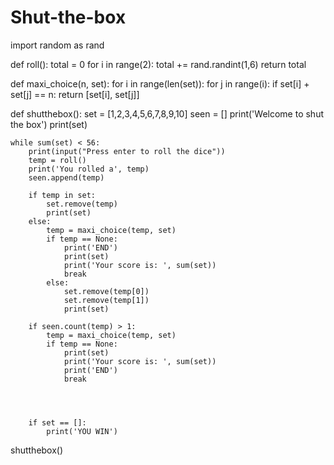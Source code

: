 # Shut-the-box

import random as rand 

def roll():
    total = 0
    for i in range(2):
        total += rand.randint(1,6)
    return total

def maxi_choice(n, set):
    for i in range(len(set)):
        for j in range(i):
            if set[i] + set[j] == n:
                return [set[i], set[j]]
        
def shutthebox():
    set = [1,2,3,4,5,6,7,8,9,10]
    seen = []
    print('Welcome to shut the box')
    print(set)
    
    while sum(set) < 56:
        print(input("Press enter to roll the dice"))
        temp = roll()
        print('You rolled a', temp)
        seen.append(temp)
        
        if temp in set:
            set.remove(temp)
            print(set)
        else:
            temp = maxi_choice(temp, set)
            if temp == None:
                print('END')
                print(set)
                print('Your score is: ', sum(set))
                break
            else:
                set.remove(temp[0])
                set.remove(temp[1])
                print(set)
            
        if seen.count(temp) > 1:
            temp = maxi_choice(temp, set)
            if temp == None:
                print(set)
                print('Your score is: ', sum(set))
                print('END')
                break
                    
                    
        
                
        if set == []:
            print('YOU WIN')
            
        
shutthebox()
